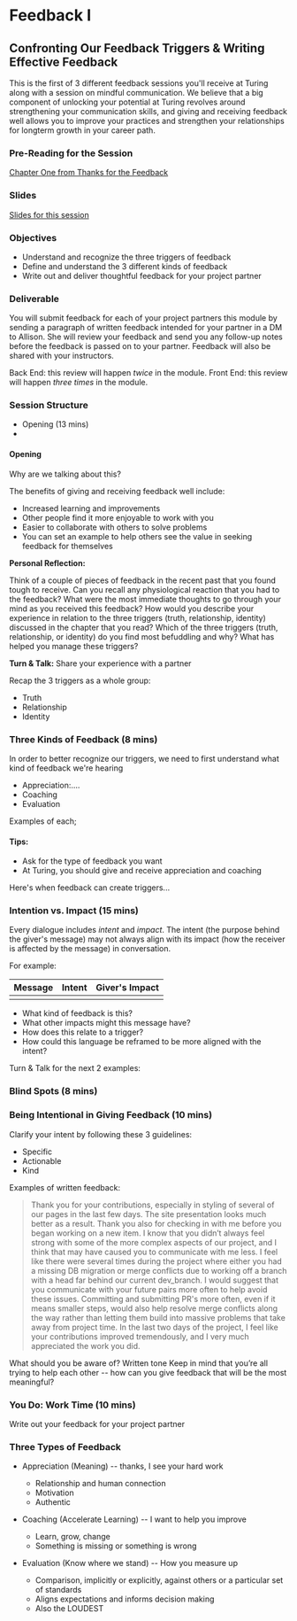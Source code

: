 # Feedback I
## Confronting Our Feedback Triggers & Writing Effective Feedback

This is the first of 3 different feedback sessions you'll receive at Turing along with a session on mindful communication. We believe that a big component of unlocking your potential at Turing revolves around strengthening your communication skills, and giving and receiving feedback well allows you to improve your practices and strengthen your relationships for longterm growth in your career path.

### Pre-Reading for the Session

[Chapter One from Thanks for the Feedback](https://github.com/turingschool/career-development-curriculum/blob/master/files/Thanks%20For%20the%20Feedback_Ch%201.pdf)

### Slides
[Slides for this session](https://docs.google.com/presentation/d/1f0cDlu4u5ZnM0WjpCpPfBcCJ9n3qRknqYjaqh8DdJVs/edit?usp=sharing)

### Objectives

* Understand and recognize the three triggers of feedback
* Define and understand the 3 different kinds of feedback
* Write out and deliver thoughtful feedback for your project partner

### Deliverable

You will submit feedback for each of your project partners this module by sending a paragraph of written feedback intended for your partner in a DM to Allison. She will review your feedback and send you any follow-up notes before the feedback is passed on to your partner. Feedback will also be shared with your instructors. 

Back End: this review will happen *twice* in the module.
Front End: this review will happen *three times* in the module. 

### Session Structure

* Opening (13 mins)
* 

#### Opening
Why are we talking about this? 

The benefits of giving and receiving feedback well include:

* Increased learning and improvements
* Other people find it more enjoyable to work with you
* Easier to collaborate with others to solve problems
* You can set an example to help others see the value in seeking feedback for themselves

**Personal Reflection:**

Think of a couple of pieces of feedback in the recent past that you found tough to receive. Can you recall any physiological reaction that you had to the feedback? What were the most immediate thoughts to go through your mind as you received this feedback? How would you describe your experience in relation to the three triggers (truth, relationship, identity) discussed in the chapter that you read? Which of the three triggers (truth, relationship, or identity) do you find most befuddling and why? What has helped you manage these triggers?

**Turn & Talk:** Share your experience with a partner

Recap the 3 triggers as a whole group:

* Truth
* Relationship
* Identity 

### Three Kinds of Feedback (8 mins)
In order to better recognize our triggers, we need to first understand what kind of feedback we're hearing

* Appreciation:....
* Coaching
* Evaluation

Examples of each;

#### Tips:

* Ask for the type of feedback you want
* At Turing, you should give and receive appreciation and coaching



Here's when feedback can create triggers...

### Intention vs. Impact (15 mins)
Every dialogue includes *intent* and *impact*. The intent (the purpose behind the giver's message) may not always align with its impact (how the receiver is affected by the message) in conversation. 

For example:

| Message | Intent | Giver's Impact |
| ------ | ---------------- | ---------------- |
|  |  |  |

* What kind of feedback is this?
* What other impacts might this message have?
* How does this relate to a trigger? 
* How could this language be reframed to be more aligned with the intent? 

Turn & Talk for the next 2 examples:



### Blind Spots (8 mins)




### Being Intentional in Giving Feedback (10 mins)
Clarify your intent by following these 3 guidelines:

* Specific
* Actionable
* Kind

Examples of written feedback:

> Thank you for your contributions, especially in styling of several of our pages in the last few days. The site presentation looks much better as a result. Thank you also for checking in with me before you began working on a new item. I know that you didn’t always feel strong with some of the more complex aspects of our project, and I think that may have caused you to communicate with me less. I feel like there were several times during the project where either you had a missing DB migration or merge conflicts due to working off a branch with a head far behind our current dev_branch. I would suggest that you communicate with your future pairs more often to help avoid these issues. Committing and submitting PR's more often, even if it means smaller steps, would also help resolve merge conflicts along the way rather than letting them build into massive problems that take away from project time. In the last two days of the project, I feel like your contributions improved tremendously, and I very much appreciated the work you did.

What should you be aware of? Written tone
Keep in mind that you’re all trying to help each other -- how can you give feedback that will be the most meaningful?

### You Do: Work Time (10 mins)
Write out your feedback for your project partner






### Three Types of Feedback
* Appreciation (Meaning) -- thanks, I see your hard work
	* Relationship and human connection
	* Motivation
	* Authentic

* Coaching (Accelerate Learning) -- I want to help you improve
	* Learn, grow, change
	* Something is missing or something is wrong

* Evaluation (Know where we stand) -- How you measure up
	* Comparison, implicitly or explicitly, against others or a particular set of standards
	* Aligns expectations and informs decision making
	* Also the LOUDEST

